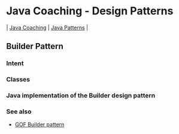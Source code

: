 # Java Coaching - Design Patterns
| [Java Coaching](src/main/java/coaching "Coaching Java Idioms") | [Java Patterns](src/main/java/patterns "Design Patterns in Java") |

## Builder Pattern

### Intent

### Classes


### Java implementation of the Builder design pattern

### See also

* [GOF Builder pattern](https://en.wikipedia.org/wiki/builder_pattern)
